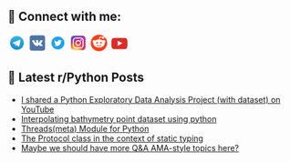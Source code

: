 ## 🔎 Connect with me:
[<img src="https://github.com/bullbesh/bullbesh/blob/main/images/Telegram.png" width="32" height="32" />](https://t.me/bullbesh)
[<img src="https://github.com/bullbesh/bullbesh/blob/main/images/VK.png" width="32" height="32" />](https://vk.com/bullbesh)
[<img src="https://github.com/bullbesh/bullbesh/blob/main/images/Twitter.png" width="32" height="32" />](https://twitter.com/bullbesh1)
[<img src="https://github.com/bullbesh/bullbesh/blob/main/images/Instagram.png" width="32" height="32" />](https://www.instagram.com/bullbesh)
[<img src="https://github.com/bullbesh/bullbesh/blob/main/images/Reddit.png" width="32" height="32" />](https://www.reddit.com/user/bullbesh)
[<img src="https://github.com/bullbesh/bullbesh/blob/main/images/YouTube.png" width="32" height="32" />](https://www.youtube.com/channel/UCtfjRs6uzgq5mfm8S06WTcg)

## 📕 Latest r/Python Posts
<!-- BLOG-POST-LIST:START -->
- [I shared a Python Exploratory Data Analysis Project &lpar;with dataset&rpar; on YouTube](https://www.reddit.com/r/Python/comments/16hr1t4/i_shared_a_python_exploratory_data_analysis/)
- [Interpolating bathymetry point dataset using python](https://www.reddit.com/r/Python/comments/16hqaya/interpolating_bathymetry_point_dataset_using/)
- [Threads&lpar;meta&rpar; Module for Python](https://www.reddit.com/r/Python/comments/16hq2yl/threadsmeta_module_for_python/)
- [The Protocol class in the context of static typing](https://www.reddit.com/r/Python/comments/16hq1fk/the_protocol_class_in_the_context_of_static_typing/)
- [Maybe we should have more Q&amp;A AMA-style topics here?](https://www.reddit.com/r/Python/comments/16hpuau/maybe_we_should_have_more_qa_amastyle_topics_here/)
<!-- BLOG-POST-LIST:END -->
